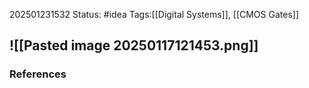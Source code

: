 202501231532
Status: #idea
Tags:[[Digital Systems]], [[CMOS Gates]]

![[Pasted image 20250117121453.png]]
---
### References


